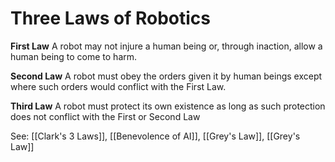 # Three Laws of Robotics
**First Law**
A robot may not injure a human being or, through inaction, allow a human being to come to harm.

**Second Law**
A robot must obey the orders given it by human beings except where such orders would conflict with the First Law.

**Third Law**
A robot must protect its own existence as long as such protection does not conflict with the First or Second Law

See: [[Clark's 3 Laws]], [[Benevolence of AI]], [[Grey's Law]], [[Grey's Law]]